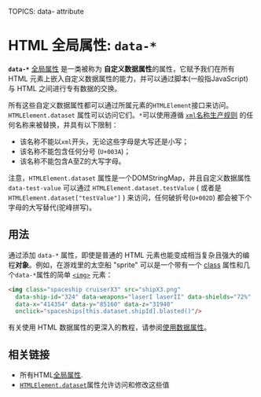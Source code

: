 TOPICS: data- attribute

# HTML 全局属性: `data-*`

**`data-*`** [全局属性](/zh-hans/webfrontend/HTML_Global_Attributes) 是一类被称为
**自定义数据属性**的属性，它赋予我们在所有 HTML 元素上嵌入自定义数据属性的能力，并可以通过脚本(一般指JavaScript) 与 HTML 之间进行专有数据的交换。

所有这些自定义数据属性都可以通过所属元素的`HTMLElement`接口来访问。`HTMLElement.dataset` 属性可以访问它们。`*`可以使用遵循 [`xml`名称生产规则](http://www.w3.org/TR/REC-xml/#NT-Name)
的任何名称来被替换，并具有以下限制：

- 该名称不能以`xml`开头，无论这些字母是大写还是小写；
- 该名称不能包含任何分号 (`U+003A`)；
- 该名称不能包含A至Z的大写字母。

注意，`HTMLElement.dataset` 属性是一个DOMStringMap，并且自定义数据属性 `data-test-value` 可以通过 `HTMLElement.dataset.testValue`
( 或者是 `HTMLElement.dataset["testValue"]` )  来访问，任何破折号(`U+002D`) 都会被下个字母的大写替代(驼峰拼写)。

## 用法

通过添加 `data-*` 属性，即使是普通的 HTML 元素也能变成相当复杂且强大的编程**对象**。例如，在游戏里的太空船 "sprite" 可以是一个带有一个 [class](/zh-hans/webfrontend/class_attribute)
属性和几个`data-*`属性的简单 [`<img>`](/zh-hans/webfrontend/<img>) 元素：

```html
<img class="spaceship cruiserX3" src="shipX3.png"
  data-ship-id="324" data-weapons="laserI laserII" data-shields="72%"
  data-x="414354" data-y="85160" data-z="31940"
  onclick="spaceships[this.dataset.shipId].blasted()"/>
```

有关使用 HTML 数据属性的更深入的教程，请参阅[使用数据属性](https://wiki.developer.mozilla.org/en-US/docs/Learn/HTML/Howto/Use_data_attributes)。

## 相关链接

- 所有HTML[全局属性](/zh-hans/webfrontend/HTML_Global_Attributes).
- [`HTMLElement.dataset`](/zh-hans/webfrontend/HTMLElement.dataset)属性允许访问和修改这些值
